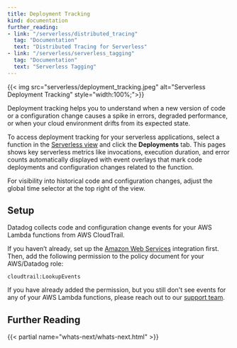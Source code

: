 ```yaml
---
title: Deployment Tracking
kind: documentation
further_reading:
- link: "/serverless/distributed_tracing"
  tag: "Documentation"
  text: "Distributed Tracing for Serverless"
- link: "/serverless/serverless_tagging"
  tag: "Documentation"
  text: "Serverless Tagging"
---
```


{{< img src="serverless/deployment_tracking.jpeg" alt="Serverless Deployment Tracking"  style="width:100%;">}}

Deployment tracking helps you to understand when a new version of code or a configuration change causes a spike in errors, degraded performance, or when your cloud environment drifts from its expected state.

To access deployment tracking for your serverless applications, select a function in the [Serverless view][1] and click the **Deployments** tab. This pages shows key serverless metrics like invocations, execution duration, and error counts automatically displayed with event overlays that mark code deployments and configuration changes related to the function.

For visibility into historical code and configuration changes, adjust the global time selector at the top right of the view.

## Setup

Datadog collects code and configuration change events for your AWS Lambda functions from AWS CloudTrail.

If you haven’t already, set up the [Amazon Web Services][2] integration first. Then, add the following permission to the policy document for your AWS/Datadog role:

```text
cloudtrail:LookupEvents
```

If you have already added the permission, but you still don't see events for any of your AWS Lambda functions, please reach out to our [support team][3].

## Further Reading

{{< partial name="whats-next/whats-next.html" >}}


[1]: https://app.datadoghq.com/functions
[2]: /integrations/amazon_web_services/#setup
[3]: /help/
